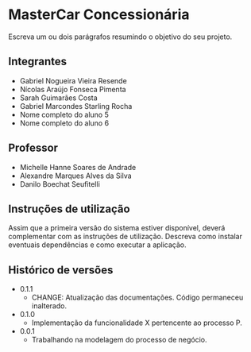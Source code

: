 # MasterCar Concessionária

Escreva um ou dois parágrafos resumindo o objetivo do seu projeto.

## Integrantes

* Gabriel Nogueira Vieira Resende
* Nícolas Araújo Fonseca Pimenta
* Sarah Guimarães Costa
* Gabriel Marcondes Starling Rocha
* Nome completo do aluno 5
* Nome completo do aluno 6

## Professor

* Michelle Hanne Soares de Andrade
* Alexandre Marques Alves da Silva
* Danilo Boechat Seufitelli

## Instruções de utilização

Assim que a primeira versão do sistema estiver disponível, deverá complementar com as instruções de utilização. Descreva como instalar eventuais dependências e como executar a aplicação.

## Histórico de versões

* 0.1.1
    * CHANGE: Atualização das documentações. Código permaneceu inalterado.
* 0.1.0
    * Implementação da funcionalidade X pertencente ao processo P.
* 0.0.1
    * Trabalhando na modelagem do processo de negócio.

